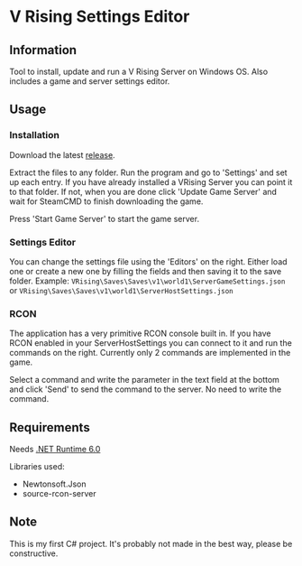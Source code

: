 # V Rising Settings Editor

## Information
Tool to install, update and run a V Rising Server on Windows OS. Also includes a game and server settings editor.


## Usage
### Installation
Download the latest [release](https://github.com/Lacyway/V-Rising-Server-Manager/releases).

Extract the files to any folder. Run the program and go to 'Settings' and set up each entry.
If you have already installed a VRising Server you can point it to that folder. If not, when you are done click 'Update Game Server' and wait for SteamCMD to finish downloading the game.

Press 'Start Game Server' to start the game server.

### Settings Editor
You can change the settings file using the 'Editors' on the right. Either load one or create a new one by filling the fields and then saving it to the save folder.
Example: `VRising\Saves\Saves\v1\world1\ServerGameSettings.json` or `VRising\Saves\Saves\v1\world1\ServerHostSettings.json`

### RCON
The application has a very primitive RCON console built in. If you have RCON enabled in your ServerHostSettings you can connect to it and run the commands on the right. Currently only 2 commands are implemented in the game.

Select a command and write the parameter in the text field at the bottom and click 'Send' to send the command to the server. No need to write the command.

## Requirements
Needs [.NET Runtime 6.0](https://download.visualstudio.microsoft.com/download/pr/5681bdf9-0a48-45ac-b7bf-21b7b61657aa/bbdc43bc7bf0d15b97c1a98ae2e82ec0/windowsdesktop-runtime-6.0.5-win-x64.exe)

Libraries used:
- Newtonsoft.Json
- source-rcon-server

## Note
This is my first C# project. It's probably not made in the best way, please be constructive.
